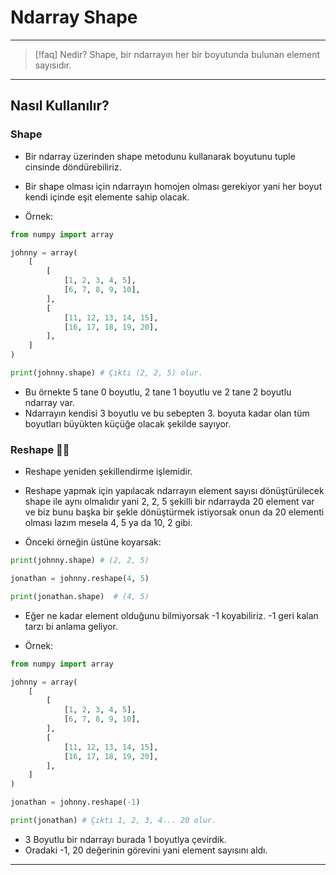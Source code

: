 # Ndarray Shape

---

> [!faq] Nedir?
> Shape, bir ndarrayın her bir boyutunda bulunan element sayısıdır.

---

## Nasıl Kullanılır?

### Shape

- Bir ndarray üzerinden shape metodunu kullanarak boyutunu tuple
  cinsinde döndürebiliriz.
- Bir shape olması için ndarrayın homojen olması gerekiyor yani
  her boyut kendi içinde eşit elemente sahip olacak.

- Örnek:

```python
from numpy import array

johnny = array(
    [
        [
            [1, 2, 3, 4, 5],
            [6, 7, 8, 9, 10],
        ],
        [
            [11, 12, 13, 14, 15],
            [16, 17, 18, 19, 20],
        ],
    ]
)

print(johnny.shape) # Çıktı (2, 2, 5) olur.
```

- Bu örnekte 5 tane 0 boyutlu, 2 tane 1 boyutlu ve 2 tane 2
  boyutlu ndarray var.
- Ndarrayın kendisi 3 boyutlu ve bu sebepten 3. boyuta kadar olan
  tüm boyutları büyükten küçüğe olacak şekilde sayıyor.

### Reshape 🤫🧏

- Reshape yeniden şekillendirme işlemidir.
- Reshape yapmak için yapılacak ndarrayın element sayısı dönüştürülecek
  shape ile aynı olmalıdır yani 2, 2, 5 şekilli bir ndarrayda 20 element
  var ve biz bunu başka bir şekle dönüştürmek istiyorsak onun da 20
  elementi olması lazım mesela 4, 5 ya da 10, 2 gibi.

- Önceki örneğin üstüne koyarsak:

```python
print(johnny.shape) # (2, 2, 5)

jonathan = johnny.reshape(4, 5)

print(jonathan.shape)  # (4, 5)
```

- Eğer ne kadar element olduğunu bilmiyorsak -1 koyabiliriz.
  -1 geri kalan tarzı bi anlama geliyor.

- Örnek:

```python
from numpy import array

johnny = array(
    [
        [
            [1, 2, 3, 4, 5],
            [6, 7, 8, 9, 10],
        ],
        [
            [11, 12, 13, 14, 15],
            [16, 17, 18, 19, 20],
        ],
    ]
)

jonathan = johnny.reshape(-1)

print(jonathan) # Çıktı 1, 2, 3, 4... 20 olur.
```

- 3 Boyutlu bir ndarrayı burada 1 boyutlya çevirdik.
- Oradaki -1, 20 değerinin görevini yani element sayısını aldı.

---
